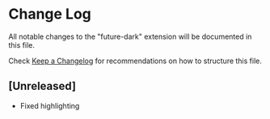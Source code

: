 # Change Log

All notable changes to the "future-dark" extension will be documented in this file.

Check [Keep a Changelog](http://keepachangelog.com/) for recommendations on how to structure this file.

## [Unreleased]

- Fixed highlighting
